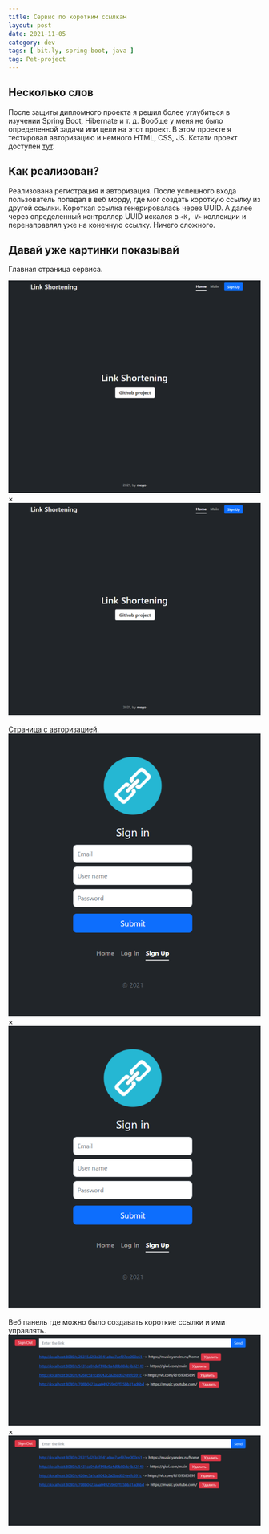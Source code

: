 ```yaml
---
title: Сервис по коротким ссылкам
layout: post
date: 2021-11-05
category: dev
tags: [ bit.ly, spring-boot, java ]
tag: Pet-project
---
```


## Несколько слов

После защиты дипломного проекта я решил более углубиться в изучении Spring Boot, Hibernate и т. д. Вообще у меня не было
определенной задачи или цели на этот проект. В этом проекте я тестировал авторизацию и немного HTML, CSS, JS. Кстати
проект доступен [тут](https://github.com/megoRU/LinkShortening).

## Как реализован?

Реализована регистрация и авторизация. После успешного входа пользователь попадал в веб морду, где мог создать короткую
ссылку из другой ссылки. Короткая ссылка генерировалась через UUID. А далее через определенный контроллер UUID искался
в `<K, V>` коллекции и перенаправлял уже на конечную ссылку. Ничего сложного.

## Давай уже картинки показывай

Главная страница сервиса.

<div class="gallery" onclick="openModal('/images/shortening/link-shortening-main.png')">
     <img src="/images/shortening/link-shortening-main.png" alt="Главная страница">
</div>

<div id="myModal" class="modal" onclick="closeModal()">
     <span class="close">&#215;</span>
     <img class="modal-content" id="modalImg" alt="Главная страница" src="/images/shortening/link-shortening-main.png">
</div>
<br>
Страница с авторизацией.

<div class="gallery" onclick="openModal('/images/shortening/link-shortening-login.png')">
     <img src="/images/shortening/link-shortening-login.png" alt="Главная страница">
</div>

<div id="myModal" class="modal" onclick="closeModal()">
     <span class="close">&#215;</span>
     <img class="modal-content" id="modalImg" alt="Главная страница" src="/images/shortening/link-shortening-login.png">
</div>

<br>
Веб панель где можно было создавать короткие ссылки и ими управлять.

<div class="gallery" onclick="openModal('/images/shortening/link-shortening-web-panel.png')">
     <img src="/images/shortening/link-shortening-web-panel.png" alt="Главная страница">
</div>

<div id="myModal" class="modal" onclick="closeModal()">
     <span class="close">&#215;</span>
     <img class="modal-content" id="modalImg" alt="Главная страница" src="/images/shortening/link-shortening-web-panel.png">
</div>